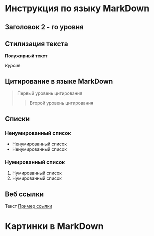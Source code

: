 # Инструкция по языку MarkDown

## Заголовок 2 - го уровня

## Стилизация текста

**Полужирный текст**

*Курсив*

## Цитирование в языке MarkDown
> Первый уровень цитирования
>> Второй уровень цитирования

## Списки

### Ненумированный список

* Ненумированный список
* Ненумированный список

### Нумированный список

1. Нумированный список
2. Нумированный список

## Веб ссылки

Текст [Пример ссылки](https://yandex.ru "Всплывающая подсказка")

# Картинки в MarkDown